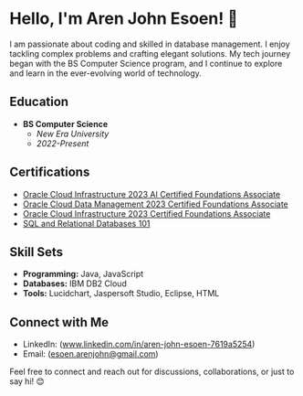 # Hello, I'm Aren John Esoen! 👋

I am passionate about coding and skilled in database management. I enjoy tackling complex problems and crafting elegant solutions. My tech journey began with the BS Computer Science program, and I continue to explore and learn in the ever-evolving world of technology.

## Education
- **BS Computer Science**
  - *New Era University*
  - *2022-Present*

## Certifications
- [Oracle Cloud Infrastructure 2023 AI Certified Foundations Associate](https://catalog-education.oracle.com/pls/certview/sharebadge?id=13E3343F4D2EBE654DACED149E2AF26C280886F83D88D11018EF1957B2492E08)
- [Oracle Cloud Data Management 2023 Certified Foundations Associate](https://catalog-education.oracle.com/pls/certview/sharebadge?id=A147EA13AA5117FEDF6D82AE585399ABCA5B81196D6824D0DCA923A3161F13BB)
- [Oracle Cloud Infrastructure 2023 Certified Foundations Associate](https://catalog-education.oracle.com/pls/certview/sharebadge?id=B1E058DE5CF6154F72927FC688ACF75DBF0B2AA2BCB8766BEEF9B0E0E25F0E22)
- [SQL and Relational Databases 101](https://courses.cognitiveclass.ai/certificates/0d01e24a42b3433e870cf2ef61f6b4a3)

## Skill Sets
- **Programming:** Java, JavaScript
- **Databases:** IBM DB2 Cloud
- **Tools:** Lucidchart, Jaspersoft Studio, Eclipse, HTML

## Connect with Me
- LinkedIn: (www.linkedin.com/in/aren-john-esoen-7619a5254)
- Email: (esoen.arenjohn@gmail.com)

Feel free to connect and reach out for discussions, collaborations, or just to say hi! 😊

